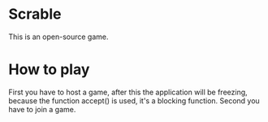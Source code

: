 # Scrable
This is an open-source game.

# How to play
First you have to host a game, after this the application will be freezing, because the function accept() is used, it's a blocking function.
Second you have to join a game.

